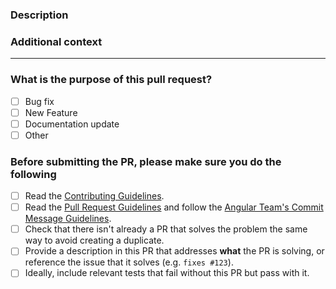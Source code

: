 <!-- Thank you for contributing! -->

### Description

<!-- Please insert your description here and provide especially info about the "what" this PR is solving -->

### Additional context

<!-- e.g. is there anything you'd like reviewers to focus on? -->

---

### What is the purpose of this pull request? <!-- (put an "X" next to an item) -->

- [ ] Bug fix
- [ ] New Feature
- [ ] Documentation update
- [ ] Other

### Before submitting the PR, please make sure you do the following

- [ ] Read the [Contributing Guidelines](https://github.com/yancey-learning-tech/learn-backend/blob/master/CONTRIBUTING.md).
- [ ] Read the [Pull Request Guidelines](https://github.com/yancey-learning-tech/learn-backend/blob/master/CONTRIBUTING.md#pull-request-guidelines) and follow the [Angular Team's Commit Message Guidelines](https://github.com/angular/angular/blob/main/CONTRIBUTING.md#commit).
- [ ] Check that there isn't already a PR that solves the problem the same way to avoid creating a duplicate.
- [ ] Provide a description in this PR that addresses **what** the PR is solving, or reference the issue that it solves (e.g. `fixes #123`).
- [ ] Ideally, include relevant tests that fail without this PR but pass with it.
